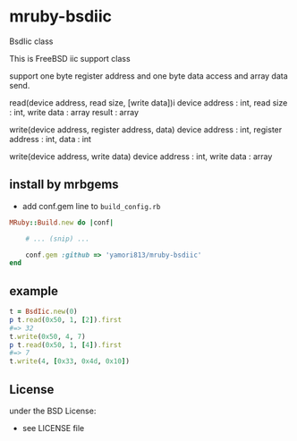 # mruby-bsdiic   
BsdIic class

This is FreeBSD iic support class

support one byte register address and one byte data access and array data
send.

read(device address, read size, [write data])i 
device address : int, read size : int, write data : array 
result : array 

write(device address, register address, data) 
device address : int, register address : int, data : int 

write(device address, write data) 
device address : int, write data : array 

## install by mrbgems
- add conf.gem line to `build_config.rb`

```ruby
MRuby::Build.new do |conf|

    # ... (snip) ...

    conf.gem :github => 'yamori813/mruby-bsdiic'
end
```
## example
```ruby
t = BsdIic.new(0)
p t.read(0x50, 1, [2]).first
#=> 32
t.write(0x50, 4, 7)
p t.read(0x50, 1, [4]).first
#=> 7
t.write(4, [0x33, 0x4d, 0x10])
```

## License
under the BSD License:
- see LICENSE file
